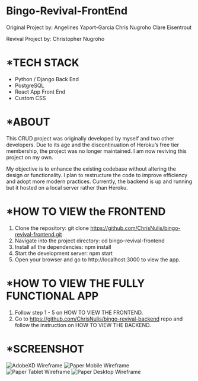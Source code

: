 # Bingo-Revival-FrontEnd

Original Project by:
Angelines Yaport-Garcia
Chris Nugroho
Clare Eisentrout

Revival Project by:
Christopher Nugroho

*TECH STACK
=================
- Python / Django Back End
- PostgreSQL
- React App Front End
- Custom CSS

*ABOUT
=================
This CRUD project was originally developed by myself and two other developers. Due to its age and the discontinuation of Heroku’s free tier membership, the project was no longer maintained. I am now reviving this project on my own.

My objective is to enhance the existing codebase without altering the design or functionality. I plan to restructure the code to improve efficiency and adopt more modern practices. Currently, the backend is up and running but it hosted on a local server rather than Heroku.

*HOW TO VIEW the FRONTEND
=========================
1. Clone the repository: 
    git clone https://github.com/ChrisNulis/bingo-revival-frontend.git
2. Navigate into the project directory:
    cd bingo-revival-frontend
3. Install all the dependencies:
    npm install
4. Start the development server:
    npm start
5. Open your browser and go to http://localhost:3000 to view the app.

*HOW TO VIEW THE FULLY FUNCTIONAL APP
=====================================
1. Follow step 1 - 5 on HOW TO VIEW THE FRONTEND.
2. Go to https://github.com/ChrisNulis/bingo-revival-backend repo and follow the instruction on HOW TO VIEW THE BACKEND. 

*SCREENSHOT
============

![AdobeXD Wireframe](https://i.imgur.com/RYhVid6.jpg)
![Paper Mobile Wireframe](https://i.imgur.com/br50xOZ.jpg)
![Paper Tablet Wireframe](https://i.imgur.com/Nw1oGTK.jpg)
![Paper Desktop Wireframe](https://i.imgur.com/3K6Yc8X.jpg)
